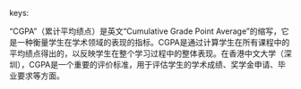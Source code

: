 keys:<CGPA>


“CGPA”（累计平均绩点）是英文“Cumulative Grade Point Average”的缩写，它是一种衡量学生在学术领域的表现的指标。CGPA是通过计算学生在所有课程中的平均绩点得出的，以反映学生在整个学习过程中的整体表现。在香港中文大学（深圳），CGPA是一个重要的评价标准，用于评估学生的学术成绩、奖学金申请、毕业要求等方面。